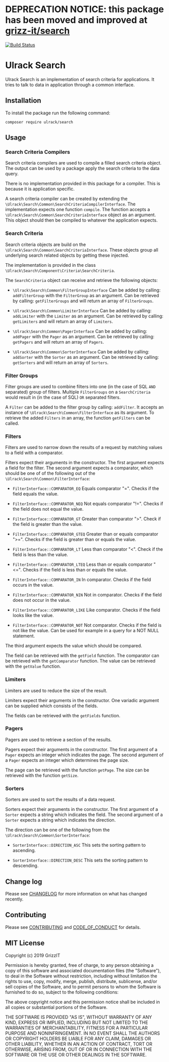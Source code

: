 # DEPRECATION NOTICE: this package has been moved and improved at [grizz-it/search](https://github.com/grizz-it/search)

[![Build Status](https://travis-ci.com/ulrack/search.svg?branch=master)](https://travis-ci.com/ulrack/search)

# Ulrack Search

Ulrack Search is an implementation of search criteria for applications.
It tries to talk to data in application through a common interface.

## Installation

To install the package run the following command:

```
composer require ulrack/search
```

## Usage

### Search Criteria Compilers

Search criteria compilers are used to compile a filled search criteria object.
The output can be used by a package apply the search criteria to the data query.

There is no implementation provided in this package for a compiler.
This is because it is application specific.

A search criteria compiler can be created by extending the `\Ulrack\Search\Common\SearchCriteriaCompilerInterface`.
The implementation expects one function `compile`.
The function accepts a `\Ulrack\Search\Common\SearchCriteriaInterface` object as an argument.
This object should then be compiled to whatever the application expects.

### Search Criteria

Search criteria objects are build on the `\Ulrack\Search\Common\SearchCriteriaInterface`.
These objects group all underlying search related objects by getting these injected.

The implementation is provided in the class `\Ulrack\Search\Component\Criteria\SearchCriteria`.

The `SearchCriteria` object can receive and retrieve the following objects:
- `\Ulrack\Search\Common\FilterGroupInterface`
Can be added by calling: `addFilterGroup` with the `FilterGroup` as an argument.
Can be retrieved by calling: `getFilterGroups` and will return an array of `FilterGroups`.

- `\Ulrack\Search\Common\LimiterInterface`
Can be added by calling: `addLimiter` with the `Limiter` as an argument.
Can be retrieved by calling: `getLimiters` and will return an array of `Limiters`.

- `\Ulrack\Search\Common\PagerInterface`
Can be added by calling: `addPager` with the `Pager` as an argument.
Can be retrieved by calling: `getPagers` and will return an array of `Pagers`.

- `\Ulrack\Search\Common\SorterInterface`
Can be added by calling: `addSorter` with the `Sorter` as an argument.
Can be retrieved by calling: `getSorters` and will return an array of `Sorters`.

### Filter Groups

Filter groups are used to combine filters into one (in the case of SQL `AND` separated) group of filters.
Multiple `FilterGroups` on a `SearchCriteria` would result in (in the case of SQL) `OR` separated filters.

A `Filter` can be added to the filter group by calling: `addFilter`.
It accepts an instance of `\Ulrack\Search\Common\FilterInterface` as its argument.
To retrieve the added `Filters` in an array, the function `getFilters` can be called.

### Filters

Filters are used to narrow down the results of a request by matching values to a field with a comparator.

Filters expect their arguments in the constructor.
The first argument expects a field for the filter.
The second argument expects a comparator,
which should be one of of the following out of the `\Ulrack\Search\Common\FilterInterface`:
- `FilterInterface::COMPARATOR_EQ`
Equals comparator "=". Checks if the field equals the value.

- `FilterInterface::COMPARATOR_NEQ`
Not equals comparator "!=". Checks if the field does not equal the value.

- `FilterInterface::COMPARATOR_GT`
Greater than comparator ">". Check if the field is greater than the value.

- `FilterInterface::COMPARATOR_GTEQ`
Greater than or equals comparator ">=".
Checks if the field is greater than or equals the value.

- `FilterInterface::COMPARATOR_LT`
Less than comparator "<". Check if the field is less than the value.

- `FilterInterface::COMPARATOR_LTEQ`
Less than or equals comparator "<=".
Checks if the field is less than or equals the value.

- `FilterInterface::COMPARATOR_IN`
In comparator. Checks if the field occurs in the value.

- `FilterInterface::COMPARATOR_NIN`
Not in comparator. Checks if the field does not occur in the value.

- `FilterInterface::COMPARATOR_LIKE`
Like comparator. Checks if the field looks like the value.

- `FilterInterface::COMPARATOR_NOT`
Not comparator. Checks if the field is not like the value.
Can be used for example in a query for a NOT NULL statement.

The third argument expects the value which should be compared.

The field can be retrieved with the `getField` function.
The comparator can be retrieved with the `getComparator` function.
The value can be retrieved with the `getValue` function.

### Limiters

Limiters are used to reduce the size of the result.

Limiters expect their arguments in the constructor.
One variadic argument can be supplied which consists of the fields.

The fields can be retrieved with the `getFields` function.

### Pagers

Pagers are used to retrieve a section of the results.

Pagers expect their arguments in the constructor.
The first argument of a `Pager` expects an integer which indicates the page.
The second argument of a `Pager` expects an integer which determines the page size.

The page can be retrieved with the function `getPage`.
The size can be retrieved with the function `getSize`.

### Sorters

Sorters are used to sort the results of a data request.

Sorters expect their arguments in the constructor.
The first argument of a `Sorter` expects a string which indicates the field.
The second argument of a `Sorter` expects a string which indicates the direction.

The direction can be one of the following from the `\Ulrack\Search\Common\SorterInterface`:
- `SorterInterface::DIRECTION_ASC`
This sets the sorting pattern to ascending.

- `SorterInterface::DIRECTION_DESC`
This sets the sorting pattern to descending.

## Change log

Please see [CHANGELOG](CHANGELOG.md) for more information on what has changed recently.

## Contributing

Please see [CONTRIBUTING](CONTRIBUTING.md) and [CODE_OF_CONDUCT](CODE_OF_CONDUCT.md) for details.

## MIT License

Copyright (c) 2019 GrizzIT

Permission is hereby granted, free of charge, to any person obtaining a copy
of this software and associated documentation files (the "Software"), to deal
in the Software without restriction, including without limitation the rights
to use, copy, modify, merge, publish, distribute, sublicense, and/or sell
copies of the Software, and to permit persons to whom the Software is
furnished to do so, subject to the following conditions:

The above copyright notice and this permission notice shall be included in all
copies or substantial portions of the Software.

THE SOFTWARE IS PROVIDED "AS IS", WITHOUT WARRANTY OF ANY KIND, EXPRESS OR
IMPLIED, INCLUDING BUT NOT LIMITED TO THE WARRANTIES OF MERCHANTABILITY,
FITNESS FOR A PARTICULAR PURPOSE AND NONINFRINGEMENT. IN NO EVENT SHALL THE
AUTHORS OR COPYRIGHT HOLDERS BE LIABLE FOR ANY CLAIM, DAMAGES OR OTHER
LIABILITY, WHETHER IN AN ACTION OF CONTRACT, TORT OR OTHERWISE, ARISING FROM,
OUT OF OR IN CONNECTION WITH THE SOFTWARE OR THE USE OR OTHER DEALINGS IN THE
SOFTWARE.
